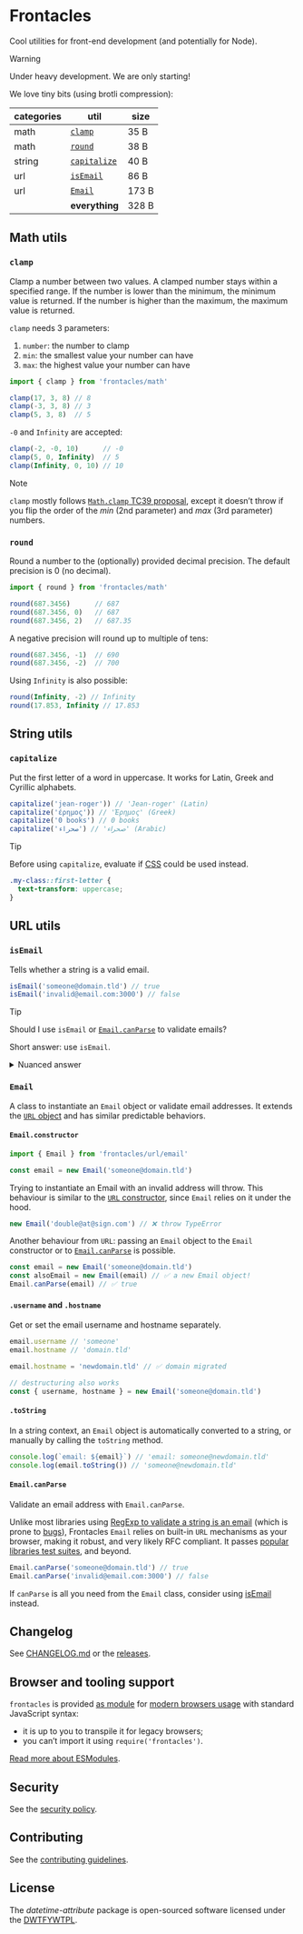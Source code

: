 # Frontacles

Cool utilities for front-end development (and potentially for Node).

> [!WARNING]  
> Under heavy development. We are only starting!

We love tiny bits (using brotli compression):

| categories | util | size |
| --- | --- | --- |
| math | [`clamp`](#clamp) | 35 B |
| math | [`round`](#round) | 38 B |
| string | [`capitalize`](#capitalize) | 40 B |
| url | [`isEmail`](#isemail) | 86 B |
| url | [`Email`](#email) | 173 B |
|  | **everything** | 328 B |

## Math utils

### `clamp`

Clamp a number between two values. A clamped number stays within a specified range. If the number is lower than the minimum, the minimum value is returned. If the number is higher than the maximum, the maximum value is returned.

`clamp` needs 3 parameters:

1. `number`: the number to clamp
2. `min`: the smallest value your number can have
3. `max`: the highest value your number can have

```js
import { clamp } from 'frontacles/math'

clamp(17, 3, 8) // 8
clamp(-3, 3, 8) // 3
clamp(5, 3, 8)  // 5
```

`-0` and `Infinity` are accepted:

```js
clamp(-2, -0, 10)      // -0
clamp(5, 0, Infinity)  // 5
clamp(Infinity, 0, 10) // 10
```

> [!NOTE]  
> `clamp` mostly follows [`Math.clamp` TC39 proposal](https://github.com/tc39/proposal-math-clamp), except it doesn’t throw if you flip the order of the _min_ (2nd parameter) and _max_ (3rd parameter) numbers.

### `round`

Round a number to the (optionally) provided decimal precision. The default precision is 0 (no decimal).

```js
import { round } from 'frontacles/math'

round(687.3456)      // 687
round(687.3456, 0)   // 687
round(687.3456, 2)   // 687.35
```

A negative precision will round up to multiple of tens:

```js
round(687.3456, -1)  // 690
round(687.3456, -2)  // 700
```

Using `Infinity` is also possible:

```js
round(Infinity, -2) // Infinity
round(17.853, Infinity // 17.853
```

## String utils

### `capitalize`

Put the first letter of a word in uppercase. It works for Latin, Greek and Cyrillic alphabets.

```js
capitalize('jean-roger')) // 'Jean-roger' (Latin)
capitalize('έρημος')) // 'Έρημος' (Greek)
capitalize('0 books') // 0 books
capitalize('صحراء') // 'صحراء' (Arabic)
```

> [!TIP]
> Before using `capitalize`, evaluate if [CSS](https://developer.mozilla.org/en-US/docs/Web/CSS/::first-letter) could be used instead.
>
> ```css
> .my-class::first-letter {
>   text-transform: uppercase;
> }
> ```

## URL utils

### `isEmail`

Tells whether a string is a valid email.

```js
isEmail('someone@domain.tld') // true
isEmail('invalid@email.com:3000') // false
```

> [!TIP]  
> Should I use `isEmail` or [`Email.canParse`](#emailcanparse) to validate emails?
>
> Short answer: use `isEmail`.
>
> <details>
> <summary>Nuanced answer</summary>
>
> Your use case:
>
> - If you **only need to validate** email addresses, use `isEmail`.
> - If you also need to be able to get or set an email username or hostname **independently**, use `Email.canParse`.
>
> When using the `Email` class, you can still use `isEmail` if you want ultra-performance (e.g. your Node API validates tons of emails per seconds) because `isEmail` is 6✕ faster, at the cost of a bit less than 100 Bytes (compressed).
>
> The reason `isEmail` is faster is that it relies on a single RegExp while `Email.canParse` uses the browser built-in, which results in a bit more of computation, but with less code. For now, it’s not planned to use `isEmail` implementation in `Email.canParse` as it would increase its size by 50 Bytes.
> Keep in mind that **`Email.canParse` is fast enough** for the 99% use cases.
> </details>

### `Email`

A class to instantiate an `Email` object or validate email addresses. It extends the [`URL` object](https://developer.mozilla.org/en-US/docs/Web/API/URL) and has similar predictable behaviors.

#### `Email.constructor`

```js
import { Email } from 'frontacles/url/email'

const email = new Email('someone@domain.tld')
```

Trying to instantiate an Email with an invalid address will throw. This behaviour is similar to the [`URL` constructor](https://developer.mozilla.org/en-US/docs/Web/API/URL/URL), since `Email` relies on it under the hood.

```js
new Email('double@at@sign.com') // ❌ throw TypeError
```

Another behaviour from `URL`: passing an `Email` object to the `Email` constructor or to [`Email.canParse`](#emailcanparse) is possible.

```js
const email = new Email('someone@domain.tld')
const alsoEmail = new Email(email) // ✅ a new Email object!
Email.canParse(email) // ✅ true
```

#### `.username` and `.hostname`

Get or set the email username and hostname separately.

```js
email.username // 'someone'
email.hostname // 'domain.tld'

email.hostname = 'newdomain.tld' // ✅ domain migrated

// destructuring also works
const { username, hostname } = new Email('someone@domain.tld')
```

#### `.toString`

In a string context, an `Email` object is automatically converted to a string, or manually by calling the `toString` method.

```js
console.log(`email: ${email}`) // 'email: someone@newdomain.tld'
console.log(email.toString()) // 'someone@newdomain.tld'
```

#### `Email.canParse`

Validate an email address with `Email.canParse`.

Unlike most libraries using [RegExp to validate a string is an email](https://github.com/colinhacks/zod/blob/e2b9a5f9ac67d13ada61cd8e4b1385eb850c7592/src/types.ts#L648-L663) (which is prone to [bugs](https://github.com/colinhacks/zod/issues/3913)), Frontacles `Email` relies on built-in `URL` mechanisms as your browser, making it robust, and very likely RFC compliant. It passes [popular libraries test suites](./src/url/test-utils), and beyond.

```js
Email.canParse('someone@domain.tld') // true
Email.canParse('invalid@email.com:3000') // false
```

If `canParse` is all you need from the `Email` class, consider using [isEmail](#isemail) instead.

## Changelog

See [CHANGELOG.md](./CHANGELOG.md) or the [releases](https://github.com/frontacles/frontacles/releases).

## Browser and tooling support

`frontacles` is provided [as module](https://developer.mozilla.org/en-US/docs/Web/JavaScript/Guide/Modules#browser_compatibility) for [modern browsers usage](./browserslist) with standard JavaScript syntax:
- it is up to you to transpile it for legacy browsers;
- you can’t import it using `require('frontacles')`.

[Read more about ESModules](https://gist.github.com/sindresorhus/a39789f98801d908bbc7ff3ecc99d99c).

## Security

See the [security policy](./SECURITY.md).

## Contributing

See the [contributing guidelines](./CONTRIBUTING.md).

## License

The _datetime-attribute_ package is open-sourced software licensed under the [DWTFYWTPL](./LICENSE).
